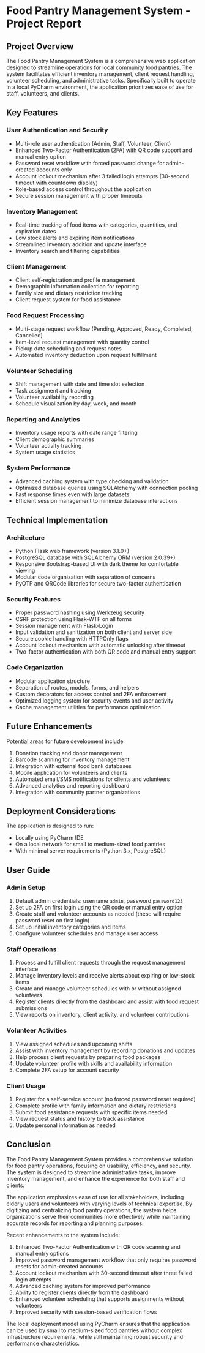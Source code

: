 # Food Pantry Management System - Project Report

## Project Overview

The Food Pantry Management System is a comprehensive web application designed to streamline operations for local community food pantries. The system facilitates efficient inventory management, client request handling, volunteer scheduling, and administrative tasks. Specifically built to operate in a local PyCharm environment, the application prioritizes ease of use for staff, volunteers, and clients.

## Key Features

### User Authentication and Security
- Multi-role user authentication (Admin, Staff, Volunteer, Client)
- Enhanced Two-Factor Authentication (2FA) with QR code support and manual entry option
- Password reset workflow with forced password change for admin-created accounts only
- Account lockout mechanism after 3 failed login attempts (30-second timeout with countdown display)
- Role-based access control throughout the application
- Secure session management with proper timeouts

### Inventory Management
- Real-time tracking of food items with categories, quantities, and expiration dates
- Low stock alerts and expiring item notifications
- Streamlined inventory addition and update interface
- Inventory search and filtering capabilities

### Client Management
- Client self-registration and profile management
- Demographic information collection for reporting
- Family size and dietary restriction tracking
- Client request system for food assistance

### Food Request Processing
- Multi-stage request workflow (Pending, Approved, Ready, Completed, Cancelled)
- Item-level request management with quantity control
- Pickup date scheduling and request notes
- Automated inventory deduction upon request fulfillment

### Volunteer Scheduling
- Shift management with date and time slot selection
- Task assignment and tracking
- Volunteer availability recording
- Schedule visualization by day, week, and month

### Reporting and Analytics
- Inventory usage reports with date range filtering
- Client demographic summaries
- Volunteer activity tracking
- System usage statistics

### System Performance
- Advanced caching system with type checking and validation
- Optimized database queries using SQLAlchemy with connection pooling
- Fast response times even with large datasets
- Efficient session management to minimize database interactions

## Technical Implementation

### Architecture
- Python Flask web framework (version 3.1.0+)
- PostgreSQL database with SQLAlchemy ORM (version 2.0.39+)
- Responsive Bootstrap-based UI with dark theme for comfortable viewing
- Modular code organization with separation of concerns
- PyOTP and QRCode libraries for secure two-factor authentication

### Security Features
- Proper password hashing using Werkzeug security
- CSRF protection using Flask-WTF on all forms
- Session management with Flask-Login
- Input validation and sanitization on both client and server side
- Secure cookie handling with HTTPOnly flags
- Account lockout mechanism with automatic unlocking after timeout
- Two-factor authentication with both QR code and manual entry support

### Code Organization
- Modular application structure
- Separation of routes, models, forms, and helpers
- Custom decorators for access control and 2FA enforcement
- Optimized logging system for security events and user activity
- Cache management utilities for performance optimization

## Future Enhancements

Potential areas for future development include:

1. Donation tracking and donor management
2. Barcode scanning for inventory management
3. Integration with external food bank databases
4. Mobile application for volunteers and clients
5. Automated email/SMS notifications for clients and volunteers
6. Advanced analytics and reporting dashboard
7. Integration with community partner organizations

## Deployment Considerations

The application is designed to run:
- Locally using PyCharm IDE
- On a local network for small to medium-sized food pantries
- With minimal server requirements (Python 3.x, PostgreSQL)

## User Guide

### Admin Setup
1. Default admin credentials: username `admin`, password `password123`
2. Set up 2FA on first login using the QR code or manual entry option
3. Create staff and volunteer accounts as needed (these will require password reset on first login)
4. Set up initial inventory categories and items
5. Configure volunteer schedules and manage user access

### Staff Operations
1. Process and fulfill client requests through the request management interface
2. Manage inventory levels and receive alerts about expiring or low-stock items
3. Create and manage volunteer schedules with or without assigned volunteers
4. Register clients directly from the dashboard and assist with food request submissions
5. View reports on inventory, client activity, and volunteer contributions

### Volunteer Activities
1. View assigned schedules and upcoming shifts
2. Assist with inventory management by recording donations and updates
3. Help process client requests by preparing food packages
4. Update volunteer profile with skills and availability information
5. Complete 2FA setup for account security

### Client Usage
1. Register for a self-service account (no forced password reset required)
2. Complete profile with family information and dietary restrictions
3. Submit food assistance requests with specific items needed
4. View request status and history to track assistance
5. Update personal information as needed

## Conclusion

The Food Pantry Management System provides a comprehensive solution for food pantry operations, focusing on usability, efficiency, and security. The system is designed to streamline administrative tasks, improve inventory management, and enhance the experience for both staff and clients.

The application emphasizes ease of use for all stakeholders, including elderly users and volunteers with varying levels of technical expertise. By digitizing and centralizing food pantry operations, the system helps organizations serve their communities more effectively while maintaining accurate records for reporting and planning purposes.

Recent enhancements to the system include:
1. Enhanced Two-Factor Authentication with QR code scanning and manual entry options
2. Improved password management workflow that only requires password resets for admin-created accounts
3. Account lockout mechanism with 30-second timeout after three failed login attempts
4. Advanced caching system for improved performance
5. Ability to register clients directly from the dashboard
6. Enhanced volunteer scheduling that supports assignments without volunteers
7. Improved security with session-based verification flows

The local deployment model using PyCharm ensures that the application can be used by small to medium-sized food pantries without complex infrastructure requirements, while still maintaining robust security and performance characteristics.